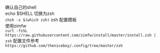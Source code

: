 确认自己的shell  
echo $SHELL
切换为zsh  
`chsh -s $(which zsh)`
zsh 配置模板  
使用zimfw  
`curl -fsSL https://raw.githubusercontent.com/zimfw/install/master/install.zsh | zsh`
配置文件参考  
`https://github.com/theniceboy/.config/tree/master/zsh`

